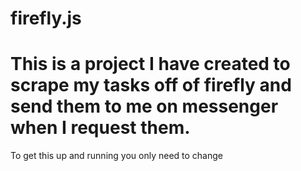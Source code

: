 # firefly.js
This is a project I have created to scrape my tasks off of firefly and send them to me on messenger when I request them.
==================
To get this up and running you only need to change 